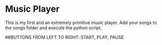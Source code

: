 # Music Player

This is my first and an extremely primitive music player. Add your songs to the songs folder and execute the python script.

##BUTTONS FROM LEFT TO RIGHT: START, PLAY, PAUSE

